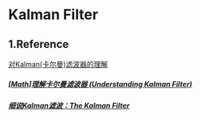 # Kalman Filter

## 1.Reference

[对Kalman(卡尔曼)滤波器的理解](https://www.cnblogs.com/xmphoenix/p/3634536.html)

##### [[Math\]理解卡尔曼滤波器 (Understanding Kalman Filter)](https://segmentfault.com/a/1190000000514987)

##### [细说Kalman滤波：The Kalman Filter](https://www.cnblogs.com/ycwang16/p/5999034.html)

